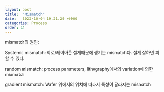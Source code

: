 ```yaml
---
layout: post
title:  "Mismatch"
date:   2023-10-04 19:31:29 +0900
categories: Process
order: 14
---
```


mismatch의 원인:

Systemic mismatch:
회로/레이아웃 설계때문에 생기는 mismatch다.
설계 잘하면 피할 수 있다.




random mismatch:
process parameters, lithography에서의 variation에 의한 mismatch

gradient mismatch:
Wafer 위에서의 위치에 따라서 특성이 달라지는 mismatch

